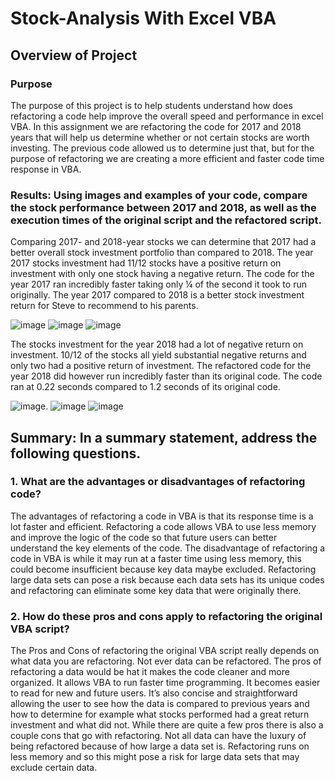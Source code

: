 # Stock-Analysis With Excel VBA 
## Overview of Project 
### Purpose 
The purpose of this project is to help students understand how does refactoring a code help improve the overall speed and performance in excel VBA. In this assignment we are refactoring the code for 2017 and 2018 years that will help us determine whether or not certain stocks are worth investing. The previous code allowed us to determine just that, but for the purpose of refactoring we are creating a more efficient and faster code time response in VBA. 

### Results: Using images and examples of your code, compare the stock performance between 2017 and 2018, as well as the execution times of the original script and the refactored script.
Comparing 2017- and 2018-year stocks we can determine that 2017 had a better overall stock investment portfolio than compared to 2018. The year 2017 stocks investment had 11/12 stocks have a positive return on investment with only one stock having a negative return. The code for the year 2017 ran incredibly faster taking only ¼ of the second it took to run originally. The year 2017 compared to 2018 is a better stock investment return for Steve to recommend to his parents. 


![image](https://user-images.githubusercontent.com/91576834/139565099-83479e6f-3baa-4b4b-b674-244021e45383.png) ![image](https://user-images.githubusercontent.com/91576834/139565103-1fbc052b-e821-4b22-aa8f-ec2f94f7143f.png)
![image](https://user-images.githubusercontent.com/91576834/139606250-7566e1c8-2238-41f0-9683-35790b37de0e.png)




The stocks investment for the year 2018 had a lot of negative return on investment. 10/12 of the stocks all yield substantial negative returns and only two had a positive return of investment. The refactored code for the year 2018 did however run incredibly faster than its original code. The code ran at 0.22 seconds compared to 1.2 seconds of its original code. 
   
   ![image](https://user-images.githubusercontent.com/91576834/139565125-19f1ea21-39b6-455e-9cc4-1e6e0ac6c621.png). ![image](https://user-images.githubusercontent.com/91576834/139565130-415097af-15c2-4f9a-bfd4-cc8342344631.png)
   ![image](https://user-images.githubusercontent.com/91576834/139606268-73a1cfa5-4e6a-45e0-89c4-f02a89193a90.png)

   
## Summary: In a summary statement, address the following questions.
### 1. What are the advantages or disadvantages of refactoring code? 
The advantages of refactoring a code in VBA is that its response time is a lot faster and efficient. Refactoring a code allows VBA to use less memory and improve the logic of the code so that future users can better understand the key elements of the code. The disadvantage of refactoring a code in VBA is while it may run at a faster time using less memory, this could become insufficient because key data maybe excluded. Refactoring large data sets can pose a risk because each data sets has its unique codes and refactoring can eliminate some key data that were originally there. 
### 2.	How do these pros and cons apply to refactoring the original VBA script?
The Pros and Cons of refactoring the original VBA script really depends on what data you are refactoring. Not ever data can be refactored. The pros of refactoring a data would be hat it makes the code cleaner and more organized. It allows VBA to run faster time programming. It becomes easier to read for new and future users. It’s also concise and straightforward allowing the user to see how the data is compared to previous years and how to determine for example what stocks performed had a great return investment and what did not. 
While there are quite a few pros there is also a couple cons that go with refactoring. Not all data can have the luxury of being refactored because of how large a data set is. Refactoring runs on less memory and so this might pose a risk for large data sets that may exclude certain data. 


